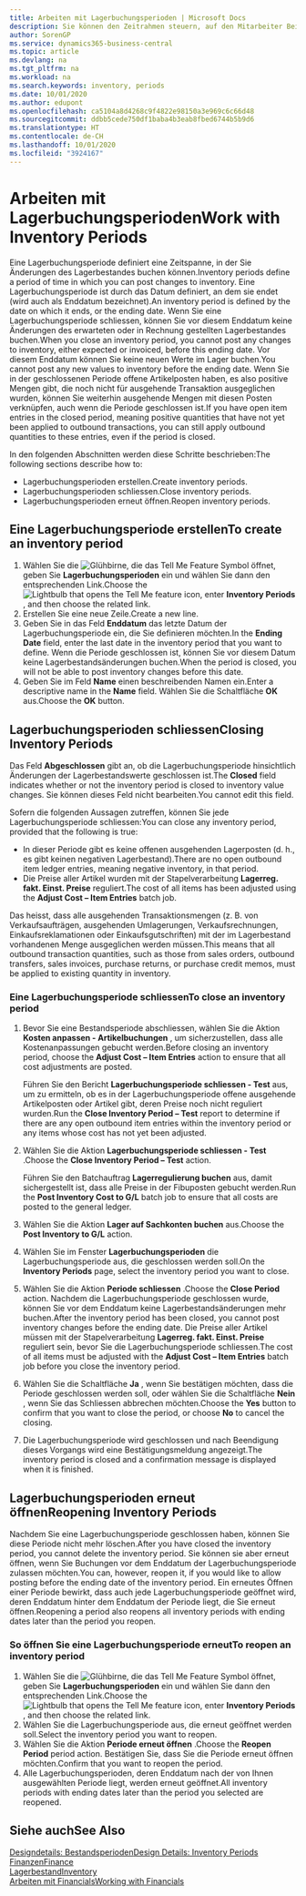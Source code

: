 ```yaml
---
title: Arbeiten mit Lagerbuchungsperioden | Microsoft Docs
description: Sie können den Zeitrahmen steuern, auf den Mitarbeiter Beitragsänderungen des Lagerbestandes buchen können, indem Sie Lagerbuchungsperioden definieren.
author: SorenGP
ms.service: dynamics365-business-central
ms.topic: article
ms.devlang: na
ms.tgt_pltfrm: na
ms.workload: na
ms.search.keywords: inventory, periods
ms.date: 10/01/2020
ms.author: edupont
ms.openlocfilehash: ca5104a8d4268c9f4822e98150a3e969c6c66d48
ms.sourcegitcommit: ddbb5cede750df1baba4b3eab8fbed6744b5b9d6
ms.translationtype: HT
ms.contentlocale: de-CH
ms.lasthandoff: 10/01/2020
ms.locfileid: "3924167"
---
```

# <a name="work-with-inventory-periods"></a><span data-ttu-id="4fedd-103">Arbeiten mit Lagerbuchungsperioden</span><span class="sxs-lookup"><span data-stu-id="4fedd-103">Work with Inventory Periods</span></span>
<span data-ttu-id="4fedd-104">Eine Lagerbuchungsperiode definiert eine Zeitspanne, in der Sie Änderungen des Lagerbestandes buchen können.</span><span class="sxs-lookup"><span data-stu-id="4fedd-104">Inventory periods define a period of time in which you can post changes to inventory.</span></span> <span data-ttu-id="4fedd-105">Eine Lagerbuchungsperiode ist durch das Datum definiert, an dem sie endet (wird auch als Enddatum bezeichnet).</span><span class="sxs-lookup"><span data-stu-id="4fedd-105">An inventory period is defined by the date on which it ends, or the ending date.</span></span> <span data-ttu-id="4fedd-106">Wenn Sie eine Lagerbuchungsperiode schliessen, können Sie vor diesem Enddatum keine Änderungen des erwarteten oder in Rechnung gestellten Lagerbestandes buchen.</span><span class="sxs-lookup"><span data-stu-id="4fedd-106">When you close an inventory period, you cannot post any changes to inventory, either expected or invoiced, before this ending date.</span></span> <span data-ttu-id="4fedd-107">Vor diesem Enddatum können Sie keine neuen Werte im Lager buchen.</span><span class="sxs-lookup"><span data-stu-id="4fedd-107">You cannot post any new values to inventory before the ending date.</span></span> <span data-ttu-id="4fedd-108">Wenn Sie in der geschlossenen Periode offene Artikelposten haben, es also positive Mengen gibt, die noch nicht für ausgehende Transaktion ausgeglichen wurden, können Sie weiterhin ausgehende Mengen mit diesen Posten verknüpfen, auch wenn die Periode geschlossen ist.</span><span class="sxs-lookup"><span data-stu-id="4fedd-108">If you have open item entries in the closed period, meaning positive quantities that have not yet been applied to outbound transactions, you can still apply outbound quantities to these entries, even if the period is closed.</span></span>  

<span data-ttu-id="4fedd-109">In den folgenden Abschnitten werden diese Schritte beschrieben:</span><span class="sxs-lookup"><span data-stu-id="4fedd-109">The following sections describe how to:</span></span>

* <span data-ttu-id="4fedd-110">Lagerbuchungsperioden erstellen.</span><span class="sxs-lookup"><span data-stu-id="4fedd-110">Create inventory periods.</span></span>  
* <span data-ttu-id="4fedd-111">Lagerbuchungsperioden schliessen.</span><span class="sxs-lookup"><span data-stu-id="4fedd-111">Close inventory periods.</span></span>  
* <span data-ttu-id="4fedd-112">Lagerbuchungsperioden erneut öffnen.</span><span class="sxs-lookup"><span data-stu-id="4fedd-112">Reopen inventory periods.</span></span>  

## <a name="to-create-an-inventory-period"></a><span data-ttu-id="4fedd-113">Eine Lagerbuchungsperiode erstellen</span><span class="sxs-lookup"><span data-stu-id="4fedd-113">To create an inventory period</span></span>  
1. <span data-ttu-id="4fedd-114">Wählen Sie die ![Glühbirne, die das Tell Me Feature](media/ui-search/search_small.png "Tell Me-Funktion") Symbol öffnet, geben Sie **Lagerbuchungsperioden** ein und wählen Sie dann den entsprechenden Link.</span><span class="sxs-lookup"><span data-stu-id="4fedd-114">Choose the ![Lightbulb that opens the Tell Me feature](media/ui-search/search_small.png "Tell me what you want to do") icon, enter **Inventory Periods** , and then choose the related link.</span></span>  
2. <span data-ttu-id="4fedd-115">Erstellen Sie eine neue Zeile.</span><span class="sxs-lookup"><span data-stu-id="4fedd-115">Create a new line.</span></span>  
3. <span data-ttu-id="4fedd-116">Geben Sie in das Feld **Enddatum** das letzte Datum der Lagerbuchungsperiode ein, die Sie definieren möchten.</span><span class="sxs-lookup"><span data-stu-id="4fedd-116">In the **Ending Date** field, enter the last date in the inventory period that you want to define.</span></span> <span data-ttu-id="4fedd-117">Wenn die Periode geschlossen ist, können Sie vor diesem Datum keine Lagerbestandsänderungen buchen.</span><span class="sxs-lookup"><span data-stu-id="4fedd-117">When the period is closed, you will not be able to post inventory changes before this date.</span></span>  
4. <span data-ttu-id="4fedd-118">Geben Sie im Feld **Name** einen beschreibenden Namen ein.</span><span class="sxs-lookup"><span data-stu-id="4fedd-118">Enter a descriptive name in the **Name** field.</span></span> <span data-ttu-id="4fedd-119">Wählen Sie die Schaltfläche **OK** aus.</span><span class="sxs-lookup"><span data-stu-id="4fedd-119">Choose the **OK** button.</span></span>  

## <a name="closing-inventory-periods"></a><span data-ttu-id="4fedd-120">Lagerbuchungsperioden schliessen</span><span class="sxs-lookup"><span data-stu-id="4fedd-120">Closing Inventory Periods</span></span>  
<span data-ttu-id="4fedd-121">Das Feld **Abgeschlossen** gibt an, ob die Lagerbuchungsperiode hinsichtlich Änderungen der Lagerbestandswerte geschlossen ist.</span><span class="sxs-lookup"><span data-stu-id="4fedd-121">The **Closed** field indicates whether or not the inventory period is closed to inventory value changes.</span></span> <span data-ttu-id="4fedd-122">Sie können dieses Feld nicht bearbeiten.</span><span class="sxs-lookup"><span data-stu-id="4fedd-122">You cannot edit this field.</span></span>  

<span data-ttu-id="4fedd-123">Sofern die folgenden Aussagen zutreffen, können Sie jede Lagerbuchungsperiode schliessen:</span><span class="sxs-lookup"><span data-stu-id="4fedd-123">You can close any inventory period, provided that the following is true:</span></span>  

* <span data-ttu-id="4fedd-124">In dieser Periode gibt es keine offenen ausgehenden Lagerposten (d. h., es gibt keinen negativen Lagerbestand).</span><span class="sxs-lookup"><span data-stu-id="4fedd-124">There are no open outbound item ledger entries, meaning negative inventory, in that period.</span></span>  
* <span data-ttu-id="4fedd-125">Die Preise aller Artikel wurden mit der Stapelverarbeitung **Lagerreg. fakt. Einst. Preise** reguliert.</span><span class="sxs-lookup"><span data-stu-id="4fedd-125">The cost of all items has been adjusted using the **Adjust Cost – Item Entries** batch job.</span></span>  

<span data-ttu-id="4fedd-126">Das heisst, dass alle ausgehenden Transaktionsmengen (z. B. von Verkaufsaufträgen, ausgehenden Umlagerungen, Verkaufsrechnungen, Einkaufsreklamationen oder Einkaufsgutschriften) mit der im Lagerbestand vorhandenen Menge ausgeglichen werden müssen.</span><span class="sxs-lookup"><span data-stu-id="4fedd-126">This means that all outbound transaction quantities, such as those from sales orders, outbound transfers, sales invoices, purchase returns, or purchase credit memos, must be applied to existing quantity in inventory.</span></span>  

### <a name="to-close-an-inventory-period"></a><span data-ttu-id="4fedd-127">Eine Lagerbuchungsperiode schliessen</span><span class="sxs-lookup"><span data-stu-id="4fedd-127">To close an inventory period</span></span>  
1. <span data-ttu-id="4fedd-128">Bevor Sie eine Bestandsperiode abschliessen, wählen Sie die Aktion **Kosten anpassen - Artikelbuchungen** , um sicherzustellen, dass alle Kostenanpassungen gebucht werden.</span><span class="sxs-lookup"><span data-stu-id="4fedd-128">Before closing an inventory period, choose the **Adjust Cost – Item Entries** action to ensure that all cost adjustments are posted.</span></span>

     <span data-ttu-id="4fedd-129">Führen Sie den Bericht **Lagerbuchungsperiode schliessen - Test** aus, um zu ermitteln, ob es in der Lagerbuchungsperiode offene ausgehende Artikelposten oder Artikel gibt, deren Preise noch nicht reguliert wurden.</span><span class="sxs-lookup"><span data-stu-id="4fedd-129">Run the **Close Inventory Period – Test** report to determine if there are any open outbound item entries within the inventory period or any items whose cost has not yet been adjusted.</span></span>  
2. <span data-ttu-id="4fedd-130">Wählen Sie die Aktion **Lagerbuchungsperiode schliessen - Test** .</span><span class="sxs-lookup"><span data-stu-id="4fedd-130">Choose the **Close Inventory Period – Test** action.</span></span>  

     <span data-ttu-id="4fedd-131">Führen Sie den Batchauftrag **Lagerregulierung buchen** aus, damit sichergestellt ist, dass alle Preise in der Fibuposten gebucht werden.</span><span class="sxs-lookup"><span data-stu-id="4fedd-131">Run the **Post Inventory Cost to G/L** batch job to ensure that all costs are posted to the general ledger.</span></span>  
3. <span data-ttu-id="4fedd-132">Wählen Sie die Aktion **Lager auf Sachkonten buchen** aus.</span><span class="sxs-lookup"><span data-stu-id="4fedd-132">Choose the **Post Inventory to G/L** action.</span></span>  
4. <span data-ttu-id="4fedd-133">Wählen Sie im Fenster  **Lagerbuchungsperioden** die Lagerbuchungsperiode aus, die geschlossen werden soll.</span><span class="sxs-lookup"><span data-stu-id="4fedd-133">On the **Inventory Periods** page, select the inventory period you want to close.</span></span>  
5. <span data-ttu-id="4fedd-134">Wählen Sie die Aktion **Periode schliessen** .</span><span class="sxs-lookup"><span data-stu-id="4fedd-134">Choose the **Close Period** action.</span></span> <span data-ttu-id="4fedd-135">Nachdem die Lagerbuchungsperiode geschlossen wurde, können Sie vor dem Enddatum keine Lagerbestandsänderungen mehr buchen.</span><span class="sxs-lookup"><span data-stu-id="4fedd-135">After the inventory period has been closed, you cannot post inventory changes before the ending date.</span></span> <span data-ttu-id="4fedd-136">Die Preise aller Artikel müssen mit der Stapelverarbeitung **Lagerreg. fakt. Einst. Preise** reguliert sein, bevor Sie die Lagerbuchungsperiode schliessen.</span><span class="sxs-lookup"><span data-stu-id="4fedd-136">The cost of all items must be adjusted with the **Adjust Cost – Item Entries** batch job before you close the inventory period.</span></span>  
6. <span data-ttu-id="4fedd-137">Wählen Sie die Schaltfläche **Ja** , wenn Sie bestätigen möchten, dass die Periode geschlossen werden soll, oder wählen Sie die Schaltfläche **Nein** , wenn Sie das Schliessen abbrechen möchten.</span><span class="sxs-lookup"><span data-stu-id="4fedd-137">Choose the **Yes** button to confirm that you want to close the period, or choose **No** to cancel the closing.</span></span>  
7. <span data-ttu-id="4fedd-138">Die Lagerbuchungsperiode wird geschlossen und nach Beendigung dieses Vorgangs wird eine Bestätigungsmeldung angezeigt.</span><span class="sxs-lookup"><span data-stu-id="4fedd-138">The inventory period is closed and a confirmation message is displayed when it is finished.</span></span>  

## <a name="reopening-inventory-periods"></a><span data-ttu-id="4fedd-139">Lagerbuchungsperioden erneut öffnen</span><span class="sxs-lookup"><span data-stu-id="4fedd-139">Reopening Inventory Periods</span></span>  
<span data-ttu-id="4fedd-140">Nachdem Sie eine Lagerbuchungsperiode geschlossen haben, können Sie diese Periode nicht mehr löschen.</span><span class="sxs-lookup"><span data-stu-id="4fedd-140">After you have closed the inventory period, you cannot delete the inventory period.</span></span> <span data-ttu-id="4fedd-141">Sie können sie aber erneut öffnen, wenn Sie Buchungen vor dem Enddatum der Lagerbuchungsperiode zulassen möchten.</span><span class="sxs-lookup"><span data-stu-id="4fedd-141">You can, however, reopen it, if you would like to allow posting before the ending date of the inventory period.</span></span> <span data-ttu-id="4fedd-142">Ein erneutes Öffnen einer Periode bewirkt, dass auch jede Lagerbuchungsperiode geöffnet wird, deren Enddatum hinter dem Enddatum der Periode liegt, die Sie erneut öffnen.</span><span class="sxs-lookup"><span data-stu-id="4fedd-142">Reopening a period also reopens all inventory periods with ending dates later than the period you reopen.</span></span>  

### <a name="to-reopen-an-inventory-period"></a><span data-ttu-id="4fedd-143">So öffnen Sie eine Lagerbuchungsperiode erneut</span><span class="sxs-lookup"><span data-stu-id="4fedd-143">To reopen an inventory period</span></span>  
1. <span data-ttu-id="4fedd-144">Wählen Sie die ![Glühbirne, die das Tell Me Feature](media/ui-search/search_small.png "Tell Me-Funktion") Symbol öffnet, geben Sie **Lagerbuchungsperioden** ein und wählen Sie dann den entsprechenden Link.</span><span class="sxs-lookup"><span data-stu-id="4fedd-144">Choose the ![Lightbulb that opens the Tell Me feature](media/ui-search/search_small.png "Tell me what you want to do") icon, enter **Inventory Periods** , and then choose the related link.</span></span>  
2. <span data-ttu-id="4fedd-145">Wählen Sie die Lagerbuchungsperiode aus, die erneut geöffnet werden soll.</span><span class="sxs-lookup"><span data-stu-id="4fedd-145">Select the inventory period you want to reopen.</span></span>  
3. <span data-ttu-id="4fedd-146">Wählen Sie die Aktion **Periode erneut öffnen** .</span><span class="sxs-lookup"><span data-stu-id="4fedd-146">Choose the **Reopen Period** period action.</span></span> <span data-ttu-id="4fedd-147">Bestätigen Sie, dass Sie die Periode erneut öffnen möchten.</span><span class="sxs-lookup"><span data-stu-id="4fedd-147">Confirm that you want to reopen the period.</span></span>  
4. <span data-ttu-id="4fedd-148">Alle Lagerbuchungsperioden, deren Enddatum nach der von Ihnen ausgewählten Periode liegt, werden erneut geöffnet.</span><span class="sxs-lookup"><span data-stu-id="4fedd-148">All inventory periods with ending dates later than the period you selected are reopened.</span></span>  

## <a name="see-also"></a><span data-ttu-id="4fedd-149">Siehe auch</span><span class="sxs-lookup"><span data-stu-id="4fedd-149">See Also</span></span>  
[<span data-ttu-id="4fedd-150">Designdetails: Bestandsperioden</span><span class="sxs-lookup"><span data-stu-id="4fedd-150">Design Details: Inventory Periods</span></span>](design-details-inventory-periods.md)  
[<span data-ttu-id="4fedd-151">Finanzen</span><span class="sxs-lookup"><span data-stu-id="4fedd-151">Finance</span></span>](finance.md)  
[<span data-ttu-id="4fedd-152">Lagerbestand</span><span class="sxs-lookup"><span data-stu-id="4fedd-152">Inventory</span></span>](inventory-manage-inventory.md)  
[<span data-ttu-id="4fedd-153">Arbeiten mit Financials</span><span class="sxs-lookup"><span data-stu-id="4fedd-153">Working with Financials</span></span>](ui-work-product.md)
